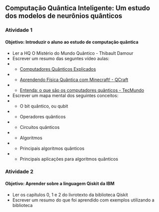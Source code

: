 ## Computação Quântica Inteligente: Um estudo dos modelos de neurônios quânticos 

### Atividade 1
#### Objetivo: Introduzir o aluno ao estudo de computação quântica
- Ler a HQ O Mistério do Mundo Quântico - Thibault Damour
- Escrever um resumo das seguntes vídeo aulas:
- - <a href="https://www.youtube.com/watch?v=92eSz2X0AlU"> Computadores Quânticos Explicados </a>
- - <a href="https://www.youtube.com/watch?v=HHuT1IKG76w&list=PLs7ud9N5V5iarVzDxu5cV47KoRgUtgQ0U"> Aprendendo Física Quântica com Minecraft! - QCraft </a>
- - <a href="https://www.youtube.com/watch?v=1EpLuvmmQWc"> Entenda: o que são os computadores quânticos - TecMundo </a>
- Escrever um mapa mental dos seguintes conceitos:
- - O bit quântico, ou qubit
- - Operadores quânticos
- - Circuitos quânticos
- - Algoritmos
- - Principais algoritmos quânticos
- - Principais aplicações para algoritmos quânticos

### Atividade 2
#### Objetivo: Aprender sobre a linguagem Qiskit da IBM
- Ler os capítulos 0, 1 e 2 do livrotexto da biblioteca Qiskit
- Escrever um resumo do que foi aprendido com exemplos utilizando a biblioteca

